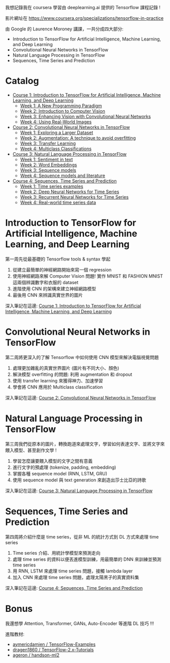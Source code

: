 我想記錄我在 coursera 學習由 deeplearning.ai 提供的 Tensorflow 課程記錄 !

影片網址在 https://www.coursera.org/specializations/tensorflow-in-practice

由 Google 的 Laurence Moroney 講課，一共分成四大部分:

* Introduction to TensorFlow for Artificial Intelligence, Machine Learning, and Deep Learning
* Convolutional Neural Networks in TensorFlow
* Natural Language Processing in TensorFlow
* Sequences, Time Series and Prediction

# Catalog

* [Course 1: Introduction to TensorFlow for Artificial Intelligence, Machine Learning, and Deep Learning](course_1)
  * [Week 1: A New Programming Paradigm](course_1/week1)
  * [Week 2: Introduction to Computer Vision](course_1/week2)
  * [Week 3: Enhancing Vision with Convolutional Neural Networks](course_1/week3)
  * [Week 4: Using Real-World Images](course_1/week4)
* [Course 2: Convolutional Neural Networks in TensorFlow](course_2)
  * [Week 1: Exploring a Larger Dataset](course_2/week1)
  * [Week 2: Augmentation: A technique to avoid overfitting](course_2/week2)
  * [Week 3: Transfer Learning](course_2/week3)
  * [Week 4: Multiclass Classifications](course_2/week4)
* [Course 3: Natural Language Processing in TensorFlow](course_3)
  * [Week 1: Sentiment in text](course_3/week1)
  * [Week 2: Word Embeddings](course_3/week2)
  * [Week 3: Sequence models](course_3/week3)
  * [Week 4: Sequence models and literature](course_3/week4)
* [Course 4: Sequences, Time Series and Prediction](course_4)
  * [Week 1: Time series examples](course_4/week1)
  * [Week 2: Deep Neural Networks for Time Series](course_4/week2)
  * [Week 3: Recurrent Neural Networks for Time Series](course_4/week3)
  * [Week 4: Real-world time series data](course_4/week4)

# Introduction to TensorFlow for Artificial Intelligence, Machine Learning, and Deep Learning

第一周先從最基礎的 Tensorflow tools & syntax 學起

1. 從建立最簡單的神經網路開始來寫一個 regression
2. 使用神經網路來解 Computer Vision 問題! 實作 MNIST 和 FASHION MNIST 這兩個辨識數字和衣服的 dataset
3. 進階使用 CNN 的架構來建立神經網路模型
4. 最後用 CNN 來辨識真實世界的圖片

深入筆記在這邊: [Course 1: Introduction to TensorFlow for Artificial Intelligence, Machine Learning, and Deep Learning](course_1)

# Convolutional Neural Networks in TensorFlow

第二周將更深入的了解 Tensorflow 中如何使用 CNN 模型來解決電腦視覺問題

1. 處理更加雜亂的真實世界圖片 (圖片有不同大小、顏色)
2. 解決模型 overfitting 的問題: 利用 augmentation 和 dropout
3. 使用 transfer learning 來獲得神力、加速學習
4. 學會將 CNN 應用於 Multiclass classification

深入筆記在這邊: [Course 2: Convolutional Neural Networks in TensorFlow](course_2)

# Natural Language Processing in TensorFlow

第三周我們從原本的圖片，轉換跑道來處理文字，學習如何表達文字、並將文字來餵入模型、甚至創作文學 !

1. 學習怎麼讓要餵入模型的文字之間有意義
2. 進行文字的預處理 (tokenize, padding, embedding)
3. 掌握各種 sequence model (RNN, LSTM, GRU)
4. 使用 sequence model 與 text generation 來創造出莎士比亞的詩歌

深入筆記在這邊: [Course 3: Natural Language Processing in TensorFlow](course_3)

# Sequences, Time Series and Prediction

第四周將介紹什麼是 time series，從非 ML 的統計方式到 DL 方式來處理 time series

1. Time series 介紹、用統計學模型來預測走向
2. 處理 time series 的資料以便丟進模型訓練，用最簡單的 DNN 來訓練並預測 time series
3. 用 RNN, LSTM 來處理 time series 問題，接觸 lambda layer
4. 加入 CNN 來處理 time series 問題，處理太陽黑子的真實資料集

深入筆記在這邊: [Course 4: Sequences, Time Series and Prediction](course_4)

# Bonus

我還想學 Attention, Transformer, GANs, Auto-Encoder 等進階 DL 技巧 !!!

進階教材:

* [aymericdamien / TensorFlow-Examples](https://github.com/aymericdamien/TensorFlow-Examples)
* [dragen1860 / TensorFlow-2.x-Tutorials](https://github.com/dragen1860/TensorFlow-2.x-Tutorials)
* [ageron / handson-ml2](https://github.com/ageron/handson-ml2)